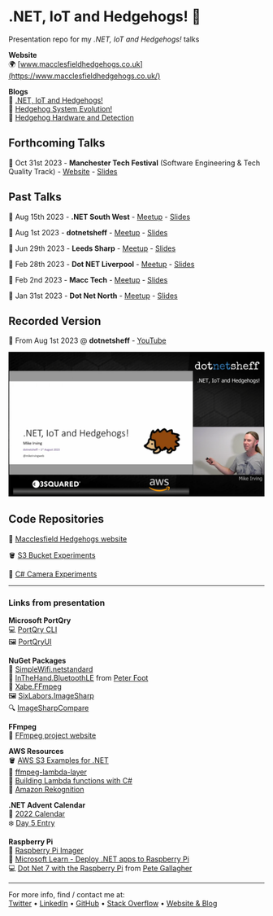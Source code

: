 # .NET, IoT and Hedgehogs! 🦔
Presentation repo for my _.NET, IoT and Hedgehogs!_ talks

**Website**  
🌍 [www.macclesfieldhedgehogs.co.uk](https://www.macclesfieldhedgehogs.co.uk/)

**Blogs**  
📖 [.NET, IoT and Hedgehogs!](https://www.mike-irving.co.uk/web-design-blog/?blogid=122)  
📖 [Hedgehog System Evolution!](https://www.mike-irving.co.uk/web-design-blog/?blogid=123)  
📖 [Hedgehog Hardware and Detection](https://www.mike-irving.co.uk/web-design-blog/?blogid=124)  

## Forthcoming Talks
📅 Oct 31st 2023 - **Manchester Tech Festival** (Software Engineering & Tech Quality Track) - [Website](https://www.manchestertechfestival.co.uk/software-engineering-tech-quality/) - [Slides](https://mikeirvingweb.s3.amazonaws.com/dotnet-iot-and-hedgehogs/presentations/2023/2023-10-31-manchester-tech-festival/mike-irving-dotnet-iot-and-hedgehogs.pptx)  

## Past Talks  
📅 Aug 15th 2023 - **.NET South West** - [Meetup](https://www.meetup.com/dotnetsouthwest/events/295066920/) - [Slides](https://mikeirvingweb.s3.amazonaws.com/dotnet-iot-and-hedgehogs/presentations/2023/2023-08-15-.net-south-west/mike-irving-dotnet-iot-and-hedgehogs.pptx)  

📅 Aug 1st 2023 - **dotnetsheff** - [Meetup](https://www.meetup.com/dotnetsheff/events/294085807/) - [Slides](https://mikeirvingweb.s3.amazonaws.com/dotnet-iot-and-hedgehogs/presentations/2023/2023-08-01-dotnetsheff/mike-irving-dotnet-iot-and-hedgehogs.pptx)  

📅 Jun 29th 2023 - **Leeds Sharp** - [Meetup](https://www.meetup.com/leeds-sharp/events/293228795) - [Slides](https://mikeirvingweb.s3.amazonaws.com/dotnet-iot-and-hedgehogs/presentations/2023/2023-06-29-leeds-sharp/mike-irving-dotnet-iot-and-hedgehogs.pptx)  

📅 Feb 28th 2023 - **Dot NET Liverpool** - [Meetup](https://www.meetup.com/dot-net-liverpool/events/291461997/) - [Slides](https://mikeirvingweb.s3.amazonaws.com/dotnet-iot-and-hedgehogs/presentations/2023/2023-02-28-dot-net-liverpool/mike-irving-dotnet-iot-and-hedgehogs.pptx)  

📅 Feb 2nd 2023 - **Macc Tech** - [Meetup](https://www.meetup.com/macctech/events/288873927/) - [Slides](https://mikeirvingweb.s3.amazonaws.com/dotnet-iot-and-hedgehogs/presentations/2023/2023-02-02-macc-tech/mike-irving-dotnet-iot-and-hedgehogs.pptx)  

📅 Jan 31st 2023 - **Dot Net North** - [Meetup](https://www.meetup.com/dotnetnorth/events/290851422/) - [Slides](https://mikeirvingweb.s3.amazonaws.com/dotnet-iot-and-hedgehogs/presentations/2023/2023-01-31-dot-net-north/mike-irving-dotnet-iot-and-hedgehogs.pptx)  

## Recorded Version

🍿 From Aug 1st 2023 @ **dotnetsheff** - [YouTube](https://www.youtube.com/watch?v=9EBAIZkUXL8)  

[![dotnetsheff: .NET, Iot and Hedgehogs!](dotnet-iot-and-hedgehogs-youtube.png)](https://www.youtube.com/watch?v=9EBAIZkUXL8)

## Code Repositories

🦔 [Macclesfield Hedgehogs website](https://github.com/mikeirvingweb/macclesfield-hedgehogs)  

🪣 [S3 Bucket Experiments](https://github.com/mikeirvingweb/S3BucketExperiments)  

🎥 [C# Camera Experiments](https://github.com/mikeirvingweb/CameraExperiments)  

---

### Links from presentation

**Microsoft PortQry**  
💻 [PortQry CLI](https://www.microsoft.com/en-us/download/details.aspx?id=17148)  
🖼️ [PortQryUI](https://www.microsoft.com/en-us/download/details.aspx?id=24009)  

**NuGet Packages**   
📶 [SimpleWifi.netstandard](https://www.nuget.org/packages/SimpleWifi.netstandard/)  
🔵 [InTheHand.BluetoothLE](https://www.nuget.org/packages/InTheHand.BluetoothLE) from [Peter Foot](twitter.com/PeterFoot)  
📼 [Xabe.FFmpeg](https://www.nuget.org/packages/Xabe.FFmpeg)  
🖼️ [SixLabors.ImageSharp](https://www.nuget.org/packages/SixLabors.ImageSharp)  
🔍 [ImageSharpCompare](https://www.nuget.org/packages/ImageSharpCompare/)  

**FFmpeg**  
📼 [FFmpeg project website](https://ffmpeg.org/)

**AWS Resources**  
🪣 [AWS S3 Examples for .NET](https://github.com/awsdocs/aws-doc-sdk-examples/tree/main/dotnetv3/S3)  
📼 [ffmpeg-lambda-layer](https://serverlessrepo.aws.amazon.com/applications/us-east-1/145266761615/ffmpeg-lambda-layer)  
🧩 [Building Lambda functions with C#](https://docs.aws.amazon.com/lambda/latest/dg/lambda-csharp.html)  
🔬 [Amazon Rekognition](https://aws.amazon.com/rekognition/)  

**.NET Advent Calendar**  
🎄 [2022 Calendar](https://dotnet.christmas/2022)  
❄️ [Day 5 Entry](https://dotnet.christmas/2022/5)  

**Raspberry Pi**  
🍓 [Raspberry Pi Imager](https://www.raspberrypi.com/software/)  
📔 [Microsoft Learn - Deploy .NET apps to Raspberry Pi](https://learn.microsoft.com/en-us/dotnet/iot/deployment)  
💻 [Dot Net 7 with the Raspberry Pi](https://github.com/pjgpetecodes/dotnet7pi) from [Pete Gallagher](twitter.com/pete_codes)  

---
For more info, find / contact me at:  
[Twitter](https://twitter.com/mikeirvingweb) • [LinkedIn](https://www.linkedin.com/in/mikeirving) • [GitHub](https://github.com/mikeirvingweb) • [Stack Overflow](https://stackoverflow.com/users/482901/mike-irving) • [Website & Blog](https://www.mike-irving.co.uk/)
